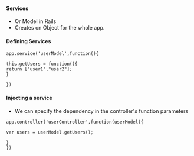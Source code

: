 #### Services

* Or Model in Rails
* Creates on Object for the whole app.


#### Defining Services

```
app.service('userModel',function(){

this.getUsers = function(){
return ["user1","user2"];
}

})
```

#### Injecting a service

* We can specify the dependency in the controller's function parameters 

```
app.controller('userController',function(userModel){

var users = userModel.getUsers();

}
})
```